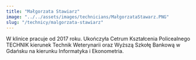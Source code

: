 ```yaml
---
title: "Małgorzata Stawiarz"
image: "../../assets/images/technicians/MałgorzataStawarz.PNG"
slug: "/technicy/malgorzata-stawiarz"
---
```


W klinice pracuje od 2017 roku. Ukończyła Cetrum Kształcenia Policealnego TECHNIK kierunek Technik Weterynarii oraz Wyższą Szkołę Bankową w Gdańsku na kierunku Informatyka i Ekonometria.

